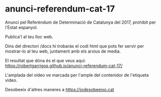 # anunci-referendum-cat-17
Anunci pel Referèndum de Determinació de Catalunya del 2017, prohibit per l'Estat espanyol.

Publica'l al teu lloc web.

Dins del directori /docs hi trobaràs el codi html que pots fer servir per mostrar-lo al teu web, juntament amb els arxius de media.

El resultat que dóna és el que veus aquí: https://robertgarrigos.github.io/anunci-referendum-cat-17/

L'amplada del vídeo ve marcada per l'ample del contenidor de l'etiqueta video.

Desobeeix d'altres maneres a https://jodesobeeixo.cat
